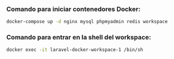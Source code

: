 ### Comando para iniciar contenedores Docker:

```sh
docker-compose up -d nginx mysql phpmyadmin redis workspace
```

### Comando para entrar en la shell del workspace:

```sh
docker exec -it laravel-docker-workspace-1 /bin/sh
```
